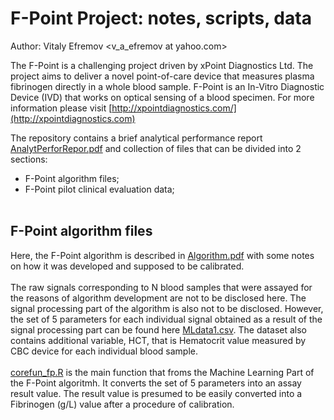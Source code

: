 # F-Point Project: notes, scripts, data

Author: Vitaly Efremov <v_a_efremov at yahoo.com>

The F-Point is a challenging project driven by xPoint Diagnostics Ltd. 
The project aims to deliver a novel point-of-care device that measures plasma fibrinogen directly in a whole blood sample. 
F-Point is an In-Vitro Diagnostic Device (IVD) that works on optical sensing of a blood specimen.
For more information please visit [http://xpointdiagnostics.com/](http://xpointdiagnostics.com)

The repository contains a brief analytical performance report [AnalytPerforRepor.pdf](https://github.com/efremov1799/F-Point/blob/main/AnalytPerforRepor.pdf) and
collection of files that can be divided into 2 sections:
- F-Point algorithm files;
- F-Point pilot clinical evaluation data; 
<br><br>

## F-Point algorithm files
Here, the F-Point algorithm is described in [Algorithm.pdf](https://github.com/efremov1799/F-Point/blob/main/Algorithm.pdf) with some notes on how it was developed and supposed to be calibrated. <br><br>
The raw signals corresponding to N blood samples that were assayed for the reasons of algorithm development are not to be disclosed here. The signal processing part of the algorithm is also not to be disclosed. However, the set of 5 parameters for each individual signal obtained as a result of the signal processing part can be found here [MLdata1.csv](https://github.com/efremov1799/F-Point/blob/main/MLdata1.csv). The dataset also contains additional variable, HCT, that is Hematocrit value measured by CBC device for each individual blood sample. 
<br><br>
[corefun_fp.R](https://github.com/efremov1799/F-Point/blob/main/corefun_fp.R) is the main function that froms the Machine Learning Part of the F-Point algoritmh. It converts the set of 5 parameters into an assay result value. The result value is presumed to be easily converted into a Fibrinogen (g/L) value after a procedure of calibration.
